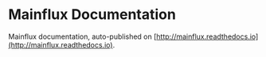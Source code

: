 # Mainflux Documentation
Mainflux documentation, auto-published on [http://mainflux.readthedocs.io](http://mainflux.readthedocs.io).
